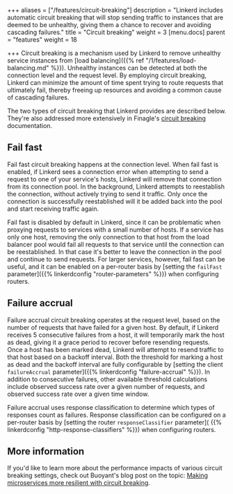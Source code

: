 +++
aliases = ["/features/circuit-breaking"]
description = "Linkerd includes automatic circuit breaking that will stop sending traffic to instances that are deemed to be unhealthy, giving them a chance to recover and avoiding cascading failures."
title = "Circuit breaking"
weight = 3
[menu.docs]
parent = "features"
weight = 18

+++
Circuit breaking is a mechanism used by Linkerd to remove unhealthy service
instances from [load balancing]({{% ref "/1/features/load-balancing.md" %}}).
Unhealthy instances can be detected at both the connection level and the request
level. By employing circuit breaking, Linkerd can minimize the amount of time
spent trying to route requests that ultimately fail, thereby freeing up
resources and avoiding a common cause of cascading failures.

The two types of circuit breaking that Linkerd provides are described below.
They're also addressed more extensively in Finagle's [circuit breaking](
https://twitter.github.io/finagle/guide/Clients.html#circuit-breaking)
documentation.

## Fail fast

Fail fast circuit breaking happens at the connection level. When fail fast is
enabled, if Linkerd sees a connection error when attempting to send a request to
one of your service's hosts, Linkerd will remove that connection from its
connection pool. In the background, Linkerd attempts to reestablish the
connection, without actively trying to send it traffic. Only once the connection
is successfully reestablished will it be added back into the pool and start
receiving traffic again.

Fail fast is disabled by default in Linkerd, since it can be problematic when
proxying requests to services with a small number of hosts. If a service has
only one host, removing the only connection to that host from the load balancer
pool would fail all requests to that service until the connection can be
reestablished. In that case it's better to leave the connection in the pool and
continue to send requests. For larger services, however, fail fast can be
useful, and it can be enabled on a per-router basis by [setting the `failFast`
parameter]({{% linkerdconfig "router-parameters" %}}) when configuring routers.

## Failure accrual

Failure accrual circuit breaking operates at the request level, based on the
number of requests that have failed for a given host. By default, if Linkerd
receives 5 consecutive failures from a host, it will temporarily mark the host
as dead, giving it a grace period to recover before resending requests. Once a
host has been marked dead, Linkerd will attempt to resend traffic to that host
based on a backoff interval. Both the threshold for marking a host as dead and
the backoff interval are fully configurable by [setting the client
`failureAccrual` parameter]({{% linkerdconfig "failure-accrual" %}}). In
addition to consecutive failures, other available threshold calculations include
observed success rate over a given number of requests, and observed success rate
over a given time window.

Failure accrual uses response classification to determine which types of
responses count as failures. Response classification can be configured on a
per-router basis by [setting the router `responseClassifier` parameter](
{{% linkerdconfig "http-response-classifiers" %}}) when configuring routers.

## More information

If you'd like to learn more about the performance impacts of various
circuit breaking settings, check out Buoyant's blog post on the topic:
[Making microservices more resilient with circuit breaking](
https://blog.buoyant.io/2017/01/13/making-microservices-more-resilient-with-circuit-breaking/).